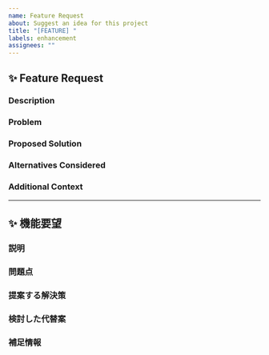 ```yaml
---
name: Feature Request
about: Suggest an idea for this project
title: "[FEATURE] "
labels: enhancement
assignees: ""
---
```


## ✨ Feature Request

### Description

<!-- A clear and concise description of the feature you want to request -->

### Problem

<!-- What problem does this feature solve? -->

### Proposed Solution

<!-- Describe the solution you'd like -->

### Alternatives Considered

<!-- Describe alternatives you've considered -->

### Additional Context

<!-- Add any other context about the feature request here -->

---

## ✨ 機能要望

### 説明

<!-- 要望する機能について明確かつ簡潔に説明してください -->

### 問題点

<!-- この機能で解決したい問題は何ですか？ -->

### 提案する解決策

<!-- 実現したい解決策を記述してください -->

### 検討した代替案

<!-- 検討した代替案があれば記述してください -->

### 補足情報

<!-- 機能要望に関するその他の情報があれば記述してください -->
